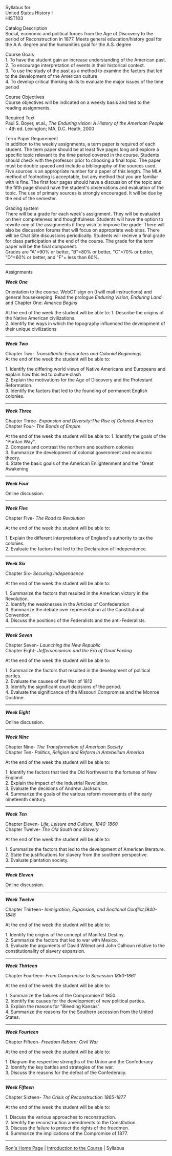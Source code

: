 Syllabus for  
United States History I  
HIST103

Catalog Description  
Social, economic and political forces from the Age of Discovery to the period
of Reconstruction in 1877. Meets general education/history goal for the A.A.
degree and the humanities goal for the A.S. degree

Course Goals  
1\. To have the student gain an increase understanding of the American past.  
2\. To encourage interpretation of events in their historical context.  
3\. To use the study of the past as a method to examine the factors that led
to the development of the American culture  
4\. To develop critical thinking skills to evaluate the major issues of the
time period

Course Objectives  
Course objectives will be indicated on a weekly basis and tied to the reading
assignments.

Required Text  
Paul S. Boyer, et.al., _The Enduring vision: A History of the American People_
\- 4th ed. Lexington; MA, D.C. Heath, 2000

Term Paper Requirement  
In addition to the weekly assignments, a term paper is required of each
student. The term paper should be at least five pages long and explore a
specific topic relevant to the time period covered in the course. Students
should check with the professor prior to choosing a final topic. The paper
must be double spaced and include a bibliography of the sources used. Five
sources is an appropriate number for a paper of this length. The MLA method of
footnoting is acceptable, but any method that you are familiar with is fine.
The first four pages should have a discussion of the topic and the fifth page
should have the student's observations and evaluation of the topic. The use of
primary sources is strongly encouraged. It will be due by the end of the
semester.

Grading system  
There will be a grade for each week's assignment. They will be evaluated on
their completeness and thoughtfulness. Students will have the option to
rewrite _one_ of the assignments if they wish to improve the grade. There will
also be discussion forums that will focus on appropriate web sites. There will
be Chat Site discussions periodically. Students will receive a final grade for
class participation at the end of the course. The grade for the term paper
will be the final component.  
Grades are "A"=90% or better, "B"=80% or better, "C"=70% or better, "D"=60% or
better, and "F"= less than 60%.

* * *

Assignments

**_Week One_**

Orientation to the course. WebCT sign on (I will mail instructions) and
general housekeeping. Read the prologue _Enduring Vision, Enduring Land_ and
Chapter One: _America Begins_

At the end of the week the student will be able to: 1\. Describe the origins
of the Native American civilizations.  
2\. Identify the ways in which the topography influenced the development of
their unique civilizations.

* * *

**_Week Two_**

Chapter Two- _Transatlantic Encounters and Colonial Beginnings_  
At the end of the week the student will be able to:

1\. Identify the differing world views of Native Americans and Europeans and
explain how this led to culture clash  
2\. Explain the motivations for the Age of Discovery and the Protestant
Reformation.  
3\. Identify the factors that led to the founding of permanent English
colonies.

* * *

**_Week Three_**

Chapter Three- _Expansion and Diversity:The Rise of Colonial America_  
Chapter Four- _The Bonds of Empire_

At the end of the week the student will be able to: 1\. Identify the goals of
the "Puritan Way".  
2\. Compare and contrast the northern and southern colonies  
3\. Summarize the development of colonial government and economic theory.  
4\. State the basic goals of the American Enlightenment and the "Great
Awakening

* * *

**_Week Four_**

Online discussion.

* * *

**_Week Five_**

Chapter Five- _The Road to Revolution_

At the end of the week the student will be able to:

1\. Explain the different interpretations of England's authority to tax the
colonies.  
2\. Evaluate the factors that led to the Declaration of Independence.

* * *

**_Week Six_**

 Chapter Six- _Securing Independence_

At the end of the week the student will be able to:

1\. Summarize the factors that resulted in the American victory in the
Revolution.  
2\. Identify the weaknesses in the Articles of Confederation  
3\. Summarize the debate over representation at the Constitutional Convention.  
4\. Discuss the positions of the Federalists and the anti-Federalists.

* * *

**_Week Seven_**

Chapter Seven- _Launching the New Republic_  
Chapter Eight- _Jeffersonianism and the Era of Good Feeling_

At the end of the week the student will be able to:

1\. Summarize the factors that resulted in the development of political
parties.  
2\. Evaluate the causes of the War of 1812  
3\. Identify the significant court decisions of the period.  
4\. Evaluate the significance of the Missouri Compromise and the Monroe
Doctrine.

* * *

**_Week Eight_**

Online discussion.

* * *

**_Week Nine_**

Chapter Nine- _The Transformation of American Society_  
Chapter Ten- _Politics, Religion and Reform in Antebellum America_

At the end of the week the student will be able to:

1\. Identify the factors that tied the Old Northwest to the fortunes of New
England.  
2\. Explain the impact of the Industrial Revolution.  
3\. Evaluate the decisions of Andrew Jackson.  
4\. Summarize the goals of the various reform movements of the early
nineteenth century.

* * *

  
**_Week Ten_**

Chapter Eleven- _Life, Leisure and Culture, 1840-1860_  
Chapter Twelve- _The Old South and Slavery_

At the end of the week the student will be able to:

1\. Summarize the factors that led to the development of American literature.  
2\. State the justifications for slavery from the southern perspective.  
3\. Evaluate plantation society.

* * *

**_Week Eleven_**

Online discussion.

* * *

**_Week Twelve_**

Chapter Thirteen- _Immigration, Expansion, and Sectional Conflict,1840-1848_

At the end of the week the student will be able to:

1\. Identify the origins of the concept of Manifest Destiny.  
2\. Summarize the factors that led to war with Mexico.  
3\. Evaluate the arguments of David Wilmot and John Calhoun relative to the
constitutionality of slavery expansion.

* * *

**_Week Thirteen_**

Chapter Fourteen- _From Compromise to Secession 1850-1861_

At the end of the week the student will be able to:

1\. Summarize the failures of the Compromise if 1850.  
2\. Identify the causes for the development of new political parties.  
3\. Explain the reasons for "Bleeding Kansas".  
4\. Summarize the reasons for the Southern secession from the United States.

* * *

**_Week Fourteen_**

Chapter Fifteen- _Freedom Reborn: Civil War_

At the end of the week the student will be able to:

1\. Diagram the respective strengths of the Union and the Confederacy  
2\. Identify the key battles and strategies of the war.  
3\. Discuss the reasons for the defeat of the Confederacy.

* * *

**_Week Fifteen_**

Chapter Sixteen- _The Crisis of Reconstruction 1865-1877_

At the end of the week the student will be able to:

1\. Discuss the various approaches to reconstruction.  
2\. Identify the reconstruction amendments to the Constitution.  
3\. Discuss the failure to protect the rights of the freedmen.  
4\. Summarize the implications of the Compromise of 1877.

* * *

[Ron's Home Page](http://www.atlantic.edu/~mcarthur/ron1.htm) | [Introduction
to the Course](http://www.atlantic.edu/~mcarthur/hist103/intro.htm) | Syllabus

